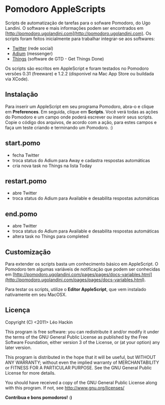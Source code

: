 Pomodoro AppleScripts
===========================

Scripts de automatização de tarefas para o sofware Pomodoro, do Ugo Landini. O software e mais informações podem ser encontrados em [http://pomodoro.ugolandini.com](http://pomodoro.ugolandini.com). Os scripts foram feitos inicialmente para trabalhar integrar-se aos softwares:

* [Twitter](http://itunes.apple.com/us/app/twitter/id409789998?mt=12) (rede social)
* [Adium](http://adium.im/) (messenger)
* [Things](http://culturedcode.com/things/) (software de GTD - Get Things Done)

Os scripts são escritos em AppleScript e foram testados no Pomodoro versões 0.31 (freeware) e 1.2.2 (disponivel na Mac App Store ou buildada via XCode).

Instalação
-------
Para inserir um AppleScript em seu programa Pomodoro, abra-o e clique em **Preferences**. Em seguida, clique em **Scripts**. Você verá todas as ações do Pomodoro e um campo onde poderá escrever ou inserir seus scripts. Copie o código dos arquivos, de acordo com a ação, para estes campos e faça um teste criando e terminando um Pomodoro. :)

start.pomo
-------
* fecha Twitter
* troca status do Adium para Away e cadastra respostas automáticas
* cria nova task no Things na lista Today

restart.pomo
-------
* abre Twitter
* troca status do Adium para Available e desabilita respostas automáticas

end.pomo
-------
* abre Twitter
* troca status do Adium para Available e desabilita respostas automáticas
* altera task no Things para completed

Customização
-------
Para extender os scripts basta um conhecimento básico em AppleScript. O Pomodoro tem algumas variáveis de notificação que podem ser conhecidas em [http://pomodoro.ugolandini.com/pages/pages/docs-variables.html](http://pomodoro.ugolandini.com/pages/pages/docs-variables.html).

Para testar os scripts, utilize o **Editor AppleScript**, que vem instalado nativamente em seu MacOSX.

Licença
--------
<Pomodoro AppleScripts>
Copyright (C) <2011>  Léo Hackin <leohackin@gmail.com>

This program is free software: you can redistribute it and/or modify
it under the terms of the GNU General Public License as published by
the Free Software Foundation, either version 3 of the License, or
(at your option) any later version.

This program is distributed in the hope that it will be useful,
but WITHOUT ANY WARRANTY; without even the implied warranty of
MERCHANTABILITY or FITNESS FOR A PARTICULAR PURPOSE.  See the
GNU General Public License for more details.

You should have received a copy of the GNU General Public License
along with this program.  If not, see <http://www.gnu.org/licenses/>

**Contribua e bons pomodoros! :)**

